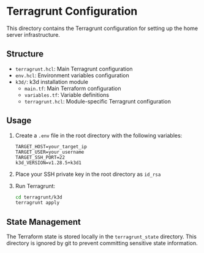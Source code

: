 # Terragrunt Configuration

This directory contains the Terragrunt configuration for setting up the home server infrastructure.

## Structure

- `terragrunt.hcl`: Main Terragrunt configuration
- `env.hcl`: Environment variables configuration
- `k3d/`: k3d installation module
  - `main.tf`: Main Terraform configuration
  - `variables.tf`: Variable definitions
  - `terragrunt.hcl`: Module-specific Terragrunt configuration

## Usage

1. Create a `.env` file in the root directory with the following variables:
   ```
   TARGET_HOST=your_target_ip
   TARGET_USER=your_username
   TARGET_SSH_PORT=22
   k3d_VERSION=v1.28.5+k3d1
   ```

2. Place your SSH private key in the root directory as `id_rsa`

3. Run Terragrunt:
   ```bash
   cd terragrunt/k3d
   terragrunt apply
   ```

## State Management

The Terraform state is stored locally in the `terragrunt_state` directory. This directory is ignored by git to prevent committing sensitive state information. 